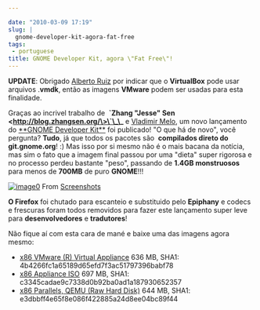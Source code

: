 ```yaml
---

date: "2010-03-09 17:19"
slug: |
  gnome-developer-kit-agora-fat-free
tags:
 - portuguese
title: GNOME Developer Kit, agora \"Fat Free\"!
---
```


**UPDATE**: Obrigado [Alberto Ruiz](http://aruiz.synaptia.net/) por
indicar que o **VirtualBox** pode usar arquivos .**vmdk**, então as
imagens **VMware** podem ser usadas para esta finalidade.

Graças ao incrivel trabalho de  **\`Zhang "Jesse" Sen
\<http://blog.zhangsen.org/\>\`\_\_** e [Vladimir
Melo](http://vladimirmelo.wordpress.com), um novo lançamento do
[\*\*GNOME Developer Kit\*\*](http://bit.ly/GNOMEDevKit) foi publicado!
"O que há de novo", você pergunta? **Tudo**, já que todos os pacotes
são  **compilados direto do git.gnome.org**! :) Mas isso por si mesmo
não é o mais bacana da notícia, mas sim o fato que a imagem final passou
por uma "dieta" super rigorosa e no processo perdeu bastante "peso",
passando de **1.4GB monstruosos** para menos de **700MB** de puro
**GNOME**!!!

[![image0](http://lh5.ggpht.com/_9QQeITShNa0/S4xwu4TdbLI/AAAAAAACOqU/DWMfWRHZ6W0/s400/Captura_de_tela.png)](http://picasaweb.google.com/lh/photo/7CivLsVida0SEg5k5NE27A?feat=embedwebsite)
From
[Screenshots](http://picasaweb.google.com/og.maciel/Screenshots?feat=embedwebsite)

**O Firefox** foi chutado para escanteio e substituido pelo **Epiphany**
e codecs e frescuras foram todos removidos para fazer este lançamento
super leve para **desenvolvedores** e **tradutores**!

Não fique aí com esta cara de mané e baixe uma das imagens agora mesmo:

-   [x86 VMware (R) Virtual Appliance](http://bit.ly/GDK_VMware) 636 MB,
    SHA1: 4b4266fc1a65189d65efd7f3ac51797396babf78
-   [x86 Appliance ISO](http://bit.ly/GDK_ISO) 697 MB, SHA1:
    c3345cadae9c7338d0b92ba0ad1a187930652357
-   [x86 Parallels, QEMU (Raw Hard Disk)](http://bit.ly/GDK_RAW) 644 MB,
    SHA1: e3dbbff4e65f8e086f422885a24d8ee04bc89f44
